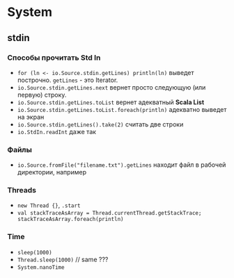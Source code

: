 # System

## stdin

### Способы прочитать Std In

- `for (ln <- io.Source.stdin.getLines) println(ln)` выведет построчно. `getLines` - это Iterator.
- `io.Source.stdin.getLines.next` вернет просто следующую (или первую) строку.
- `io.Source.stdin.getLines.toList` вернет адекватный **Scala List**
- `io.Source.stdin.getLines.toList.foreach(println)` адекватно выведет на экран
- `io.Source.stdin.getLines().take(2)` считать две строки
- `io.StdIn.readInt` даже так

### Файлы

- `io.Source.fromFile("filename.txt").getLines` находит файл в рабочей директории, например

### Threads

- `new Thread {}`, `.start`
- `val stackTraceAsArray = Thread.currentThread.getStackTrace; stackTraceAsArray.foreach(println)`

### Time

- `sleep(1000)`
- `Thread.sleep(1000)` // same ???
- `System.nanoTime`

